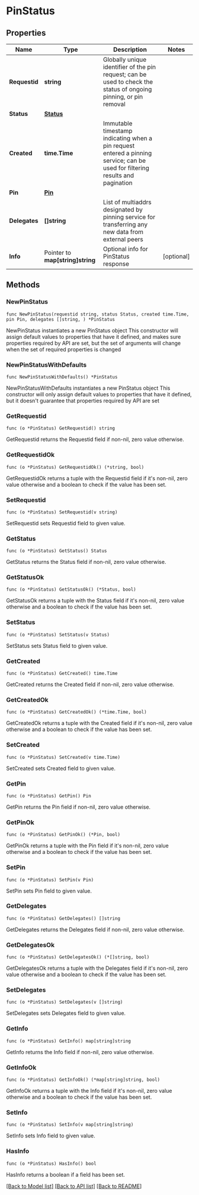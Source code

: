 # PinStatus

## Properties

Name | Type | Description | Notes
------------ | ------------- | ------------- | -------------
**Requestid** | **string** | Globally unique identifier of the pin request; can be used to check the status of ongoing pinning, or pin removal | 
**Status** | [**Status**](Status.md) |  | 
**Created** | **time.Time** | Immutable timestamp indicating when a pin request entered a pinning service; can be used for filtering results and pagination | 
**Pin** | [**Pin**](Pin.md) |  | 
**Delegates** | **[]string** | List of multiaddrs designated by pinning service for transferring any new data from external peers | 
**Info** | Pointer to **map[string]string** | Optional info for PinStatus response | [optional] 

## Methods

### NewPinStatus

`func NewPinStatus(requestid string, status Status, created time.Time, pin Pin, delegates []string, ) *PinStatus`

NewPinStatus instantiates a new PinStatus object
This constructor will assign default values to properties that have it defined,
and makes sure properties required by API are set, but the set of arguments
will change when the set of required properties is changed

### NewPinStatusWithDefaults

`func NewPinStatusWithDefaults() *PinStatus`

NewPinStatusWithDefaults instantiates a new PinStatus object
This constructor will only assign default values to properties that have it defined,
but it doesn't guarantee that properties required by API are set

### GetRequestid

`func (o *PinStatus) GetRequestid() string`

GetRequestid returns the Requestid field if non-nil, zero value otherwise.

### GetRequestidOk

`func (o *PinStatus) GetRequestidOk() (*string, bool)`

GetRequestidOk returns a tuple with the Requestid field if it's non-nil, zero value otherwise
and a boolean to check if the value has been set.

### SetRequestid

`func (o *PinStatus) SetRequestid(v string)`

SetRequestid sets Requestid field to given value.


### GetStatus

`func (o *PinStatus) GetStatus() Status`

GetStatus returns the Status field if non-nil, zero value otherwise.

### GetStatusOk

`func (o *PinStatus) GetStatusOk() (*Status, bool)`

GetStatusOk returns a tuple with the Status field if it's non-nil, zero value otherwise
and a boolean to check if the value has been set.

### SetStatus

`func (o *PinStatus) SetStatus(v Status)`

SetStatus sets Status field to given value.


### GetCreated

`func (o *PinStatus) GetCreated() time.Time`

GetCreated returns the Created field if non-nil, zero value otherwise.

### GetCreatedOk

`func (o *PinStatus) GetCreatedOk() (*time.Time, bool)`

GetCreatedOk returns a tuple with the Created field if it's non-nil, zero value otherwise
and a boolean to check if the value has been set.

### SetCreated

`func (o *PinStatus) SetCreated(v time.Time)`

SetCreated sets Created field to given value.


### GetPin

`func (o *PinStatus) GetPin() Pin`

GetPin returns the Pin field if non-nil, zero value otherwise.

### GetPinOk

`func (o *PinStatus) GetPinOk() (*Pin, bool)`

GetPinOk returns a tuple with the Pin field if it's non-nil, zero value otherwise
and a boolean to check if the value has been set.

### SetPin

`func (o *PinStatus) SetPin(v Pin)`

SetPin sets Pin field to given value.


### GetDelegates

`func (o *PinStatus) GetDelegates() []string`

GetDelegates returns the Delegates field if non-nil, zero value otherwise.

### GetDelegatesOk

`func (o *PinStatus) GetDelegatesOk() (*[]string, bool)`

GetDelegatesOk returns a tuple with the Delegates field if it's non-nil, zero value otherwise
and a boolean to check if the value has been set.

### SetDelegates

`func (o *PinStatus) SetDelegates(v []string)`

SetDelegates sets Delegates field to given value.


### GetInfo

`func (o *PinStatus) GetInfo() map[string]string`

GetInfo returns the Info field if non-nil, zero value otherwise.

### GetInfoOk

`func (o *PinStatus) GetInfoOk() (*map[string]string, bool)`

GetInfoOk returns a tuple with the Info field if it's non-nil, zero value otherwise
and a boolean to check if the value has been set.

### SetInfo

`func (o *PinStatus) SetInfo(v map[string]string)`

SetInfo sets Info field to given value.

### HasInfo

`func (o *PinStatus) HasInfo() bool`

HasInfo returns a boolean if a field has been set.


[[Back to Model list]](../README.md#documentation-for-models) [[Back to API list]](../README.md#documentation-for-api-endpoints) [[Back to README]](../README.md)


